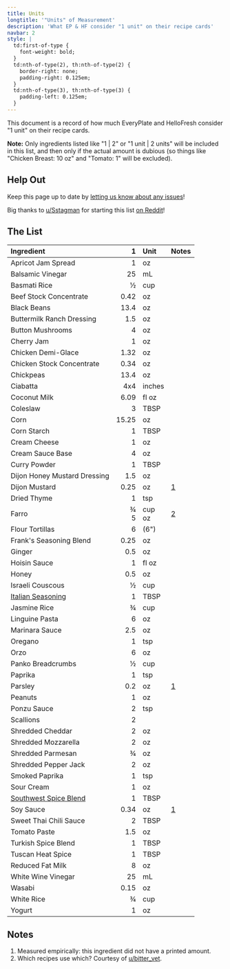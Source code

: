 ```yaml
---
title: Units
longtitle: '"Units" of Measurement'
description: 'What EP & HF consider "1 unit" on their recipe cards'
navbar: 2
style: |
  td:first-of-type {
    font-weight: bold;
  }
  td:nth-of-type(2), th:nth-of-type(2) {
    border-right: none;
    padding-right: 0.125em;
  }
  td:nth-of-type(3), th:nth-of-type(3) {
    padding-left: 0.125em;
  }
---
```

This document is a record of how much EveryPlate and HelloFresh consider "1 unit" on
their recipe cards.

**Note:** Only ingredients listed like "1 | 2" or "1 unit | 2 units" will be included in
this list, and then only if the actual amount is dubious (so things like "Chicken Breast:
10 oz" and "Tomato: 1" will be excluded).

## Help Out

Keep this page up to date by [letting us know about any issues](https://github.com/eslindsey/everyplate/issues)!

Big thanks to [u/Sstagman](https://www.reddit.com/user/Sstagman/) for starting this list
[on Reddit](https://www.reddit.com/r/everyplate/comments/et0ggm/1_unit/)!

## The List

| Ingredient | 1 | Unit | Notes |
|:-----------|--:|:-----|:------|
| Apricot Jam Spread | 1 | oz |
| Balsamic Vinegar | 25 | mL |
| Basmati Rice | ½ | cup |
| Beef Stock Concentrate | 0.42 | oz |
| Black Beans | 13.4 | oz |
| Buttermilk Ranch Dressing | 1.5 | oz |
| Button Mushrooms | 4 | oz |
| Cherry Jam | 1 | oz |
| Chicken Demi-Glace | 1.32 | oz |
| Chicken Stock Concentrate | 0.34 | oz |
| Chickpeas | 13.4 | oz |
| Ciabatta | 4x4 | inches |
| Coconut Milk | 6.09 | fl oz |
| Coleslaw | 3 | TBSP |
| Corn | 15.25 | oz |
| Corn Starch | 1 | TBSP |
| Cream Cheese | 1 | oz |
| Cream Sauce Base | 4 | oz |
| Curry Powder | 1 | TBSP |
| Dijon Honey Mustard Dressing | 1.5 | oz |
| Dijon Mustard | 0.25 | oz | [1](#notes) |
| Dried Thyme | 1 | tsp |
| Farro | ¾<br/>5 | cup<br/>oz | [2](#notes) |
| Flour Tortillas | 6 | (6") |
| Frank's Seasoning Blend | 0.25 | oz |
| Ginger | 0.5 | oz |
| Hoisin Sauce | 1 | fl oz |
| Honey | 0.5 | oz |
| Israeli Couscous | ½ | cup |
| [Italian Seasoning](spices/italian-seasoning) | 1 | TBSP |
| Jasmine Rice | ¾ | cup |
| Linguine Pasta | 6 | oz |
| Marinara Sauce | 2.5 | oz |
| Oregano | 1 | tsp |
| Orzo | 6 | oz |
| Panko Breadcrumbs | ½ | cup |
| Paprika | 1 | tsp |
| Parsley | 0.2 | oz | [1](#notes) |
| Peanuts | 1 | oz |
| Ponzu Sauce | 2 | tsp |
| Scallions | 2 |
| Shredded Cheddar | 2 | oz |
| Shredded Mozzarella | 2 | oz |
| Shredded Parmesan | ¾ | oz |
| Shredded Pepper Jack | 2 | oz |
| Smoked Paprika | 1 | tsp |
| Sour Cream | 1 | oz |
| [Southwest Spice Blend](spices/southwest-spice-blend) | 1 | TBSP |
| Soy Sauce | 0.34 | oz | [1](#notes) |
| Sweet Thai Chili Sauce | 2 | TBSP |
| Tomato Paste | 1.5 | oz |
| Turkish Spice Blend | 1 | TBSP |
| Tuscan Heat Spice | 1 | TBSP |
| Reduced Fat Milk | 8 | oz |
| White Wine Vinegar | 25 | mL |
| Wasabi | 0.15 | oz |
| White Rice | ¾ | cup |
| Yogurt | 1 | oz |

## Notes

1. Measured empirically: this ingredient did not have a printed amount.
2. Which recipes use which? Courtesy of [u/bitter_vet](https://www.reddit.com/user/bitter_vet/).
